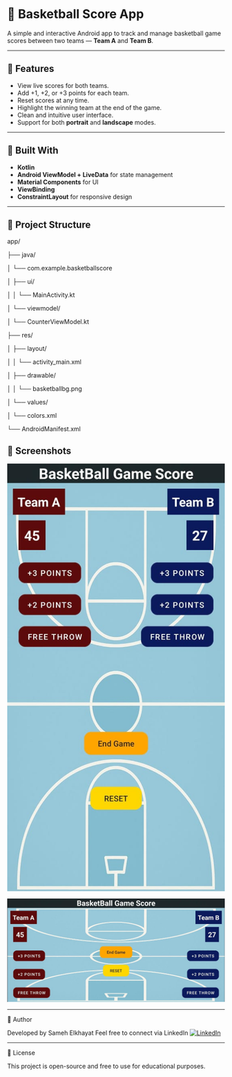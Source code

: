 # 🏀 Basketball Score App

A simple and interactive Android app to track and manage basketball game scores between two teams — **Team A** and **Team B**.

---

## 📱 Features

- View live scores for both teams.
- Add +1, +2, or +3 points for each team.
- Reset scores at any time.
- Highlight the winning team at the end of the game.
- Clean and intuitive user interface.
- Support for both **portrait** and **landscape** modes.

---

## 🧠 Built With

- **Kotlin**
- **Android ViewModel + LiveData** for state management
- **Material Components** for UI
- **ViewBinding**
- **ConstraintLayout** for responsive design

---

## 📁 Project Structure

app/

├── java/

│ └── com.example.basketballscore

│ ├── ui/

│ │ └── MainActivity.kt

│ └── viewmodel/

│ └── CounterViewModel.kt

├── res/

│ ├── layout/

│ │ └── activity_main.xml

│ ├── drawable/

│ │ └── basketballbg.png

│ └── values/

│ └── colors.xml

└── AndroidManifest.xml


## 📸 Screenshots

 ![](screenshots/screen1.jpeg)
 
 ![](screenshots/screen2.jpeg) 
 

---

🙋 Author

Developed by Sameh Elkhayat
Feel free to connect via LinkedIn [![LinkedIn](https://img.shields.io/badge/LinkedIn-Connect-blue?style=for-the-badge&logo=linkedin&logoColor=white)](https://www.linkedin.com/in/sameh-mohamed-ali-elkhayat-149a72106)


---

📄 License

This project is open-source and free to use for educational purposes.

